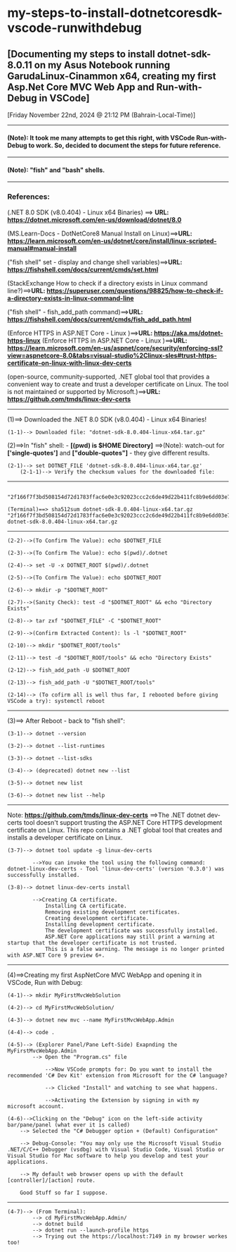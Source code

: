 # my-steps-to-install-dotnetcoresdk-vscode-runwithdebug

[Documenting my steps to install dotnet-sdk-8.0.11 on my Asus Notebook running GarudaLinux-Cinammon x64, creating my first Asp.Net Core MVC Web App and Run-with-Debug in VSCode]
------------------------------------------------------------
[Friday November 22nd, 2024 @ 21:12 PM (Bahrain-Local-Time)]

------------------------------------------------------------
#### (Note): It took me many attempts to get this right, with VSCode Run-with-Debug to work.  So, decided to document the steps for future reference.

-------------------------------------------------------------
#### (Note): "fish" and "bash" shells.

-------------------------------------------------------------

### References:

(.NET 8.0 SDK (v8.0.404) - Linux x64 Binaries) ==> **URL: https://dotnet.microsoft.com/en-us/download/dotnet/8.0**

(MS.Learn-Docs - DotNetCore8 Manual Install on Linux)==>**URL: https://learn.microsoft.com/en-us/dotnet/core/install/linux-scripted-manual#manual-install**

("fish shell" set - display and change shell variables)==>**URL: https://fishshell.com/docs/current/cmds/set.html**

(StackExchange How to check if a directory exists in Linux command line?)==>**URL: https://superuser.com/questions/98825/how-to-check-if-a-directory-exists-in-linux-command-line**

("fish shell" - fish_add_path command)==>**URL: https://fishshell.com/docs/current/cmds/fish_add_path.html**

(Enforce HTTPS in ASP.NET Core - Linux )==>**URL: https://aka.ms/dotnet-https-linux**
(Enforce HTTPS in ASP.NET Core - Linux )==>**URL: https://learn.microsoft.com/en-us/aspnet/core/security/enforcing-ssl?view=aspnetcore-8.0&tabs=visual-studio%2Clinux-sles#trust-https-certificate-on-linux-with-linux-dev-certs**

(open-source, community-supported, .NET global tool that provides a convenient way to create and trust a developer certificate on Linux. The tool is not maintained or supported by Microsoft.)==>**URL: https://github.com/tmds/linux-dev-certs**


-------------------------------------------------------------

(1)==> Downloaded the .NET 8.0 SDK (v8.0.404) - Linux x64 Binaries!

	(1-1)--> Downloaded file: "dotnet-sdk-8.0.404-linux-x64.tar.gz"

(2)==>In "fish" shell: - **[(pwd) is  $HOME Directory]**
	==>(Note): watch-out for **['single-quotes']** and **["double-quotes"]** - they give different results.

	(2-1)--> set DOTNET_FILE 'dotnet-sdk-8.0.404-linux-x64.tar.gz'
		(2-1-1)--> Verify the checksum values for the downloaded file:
--------------------------------------------------------------------------------------------------------------------

			"2f166f7f3bd508154d72d1783ffac6e0e3c92023ccc2c6de49d22b411fc8b9e6dd03e7576acc1bb5870a6951181129ba77f3bf94bb45fe9c70105b1b896b9bb9"

	(Terminal)==> sha512sum dotnet-sdk-8.0.404-linux-x64.tar.gz
	"2f166f7f3bd508154d72d1783ffac6e0e3c92023ccc2c6de49d22b411fc8b9e6dd03e7576acc1bb5870a6951181129ba77f3bf94bb45fe9c70105b1b896b9bb9"  dotnet-sdk-8.0.404-linux-x64.tar.gz

-----------------------------------------------------------------------------------------------------------------------
	(2-2)-->(To Confirm The Value): echo $DOTNET_FILE

	(2-3)-->(To Confirm The Value): echo $(pwd)/.dotnet

	(2-4)--> set -U -x DOTNET_ROOT $(pwd)/.dotnet

	(2-5)-->(To Confirm The Value): echo $DOTNET_ROOT

	(2-6)--> mkdir -p "$DOTNET_ROOT"

	(2-7)-->(Sanity Check): test -d "$DOTNET_ROOT" && echo "Directory Exists"

	(2-8)--> tar zxf "$DOTNET_FILE" -C "$DOTNET_ROOT"

	(2-9)-->(Confirm Extracted Content): ls -l "$DOTNET_ROOT"

	(2-10)--> mkdir "$DOTNET_ROOT/tools"

	(2-11)--> test -d "$DOTNET_ROOT/tools" && echo "Directory Exists"

	(2-12)--> fish_add_path -U $DOTNET_ROOT

	(2-13)--> fish_add_path -U "$DOTNET_ROOT/tools"

	(2-14)--> (To cofirm all is well thus far, I rebooted before giving VSCode a try): systemctl reboot

-----------------------------------------------------------------------------------------------------------------------------------

(3)==> After Reboot - back to "fish shell":

	(3-1)--> dotnet --version

	(3-2)--> dotnet --list-runtimes

	(3-3)--> dotnet --list-sdks

	(3-4)--> (deprecated) dotnet new --list

	(3-5)--> dotnet new list 

	(3-6)--> dotnet new list --help
------------------------------------------------------------------------------------------
	
Note: **https://github.com/tmds/linux-dev-certs** ==>The .NET dotnet dev-certs tool doesn't support trusting the ASP.NET Core HTTPS development certificate on Linux.
	This repo contains a .NET global tool that creates and installs a developer certificate on Linux.
	
	(3-7)--> dotnet tool update -g linux-dev-certs
	
			-->You can invoke the tool using the following command: dotnet-linux-dev-certs - Tool 'linux-dev-certs' (version '0.3.0') was successfully installed.

	(3-8)--> dotnet linux-dev-certs install 

			-->Creating CA certificate.
				Installing CA certificate.
				Removing existing development certificates.
				Creating development certificate.
				Installing development certificate.
				The development certificate was successfully installed.
				ASP.NET Core applications may still print a warning at startup that the developer certificate is not trusted.
				This is a false warning. The message is no longer printed with ASP.NET Core 9 preview 6+.
------------------------------------------------------------------------------------------

(4)==>Creating my first AspNetCore MVC WebApp and opening it in VSCode, Run with Debug:

	(4-1)--> mkdir MyFirstMvcWebSolution

	(4-2)--> cd MyFirstMvcWebSolution/

	(4-3)--> dotnet new mvc --name MyFirstMvcWebApp.Admin

	(4-4)--> code .

	(4-5)--> (Explorer Panel/Pane Left-Side) Exapnding the MyFirstMvcWebApp.Admin 
			--> Open the "Program.cs" file

				-->Now VSCode prompts for: Do you want to install the recommended 'C# Dev Kit' extension from Microsoft for the C# language?

				--> Clicked "Install" and watching to see what happens.

				-->Activating the Extension by signing in with my microsoft account.
				
	(4-6)-->Clicking on the "Debug" icon on the left-side activity bar/pane/panel (what ever it is called) 
		--> Selected the "C# Debugger option + (Default) Configuration"

		--> Debug-Console: "You may only use the Microsoft Visual Studio .NET/C/C++ Debugger (vsdbg) with Visual Studio Code, Visual Studio or Visual Studio for Mac software to help you develop and test your applications.

		--> My default web browser opens up with the default [controller]/[action] route.

		Good Stuff so far I suppose. 
------------------------------------------------------------------------------

	(4-7)--> (From Terminal): 
			--> cd MyFirstMvcWebApp.Admin/
			--> dotnet build
			--> dotnet run --launch-profile https
			--> Trying out the https://localhost:7149 in my browser workes too!

	

			

		
	

	

			











